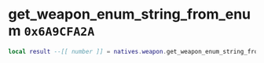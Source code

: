 # get_weapon_enum_string_from_enum `0x6A9CFA2A`

```lua
local result --[[ number ]] = natives.weapon.get_weapon_enum_string_from_enum(_unk0 --[[ number ]])
```